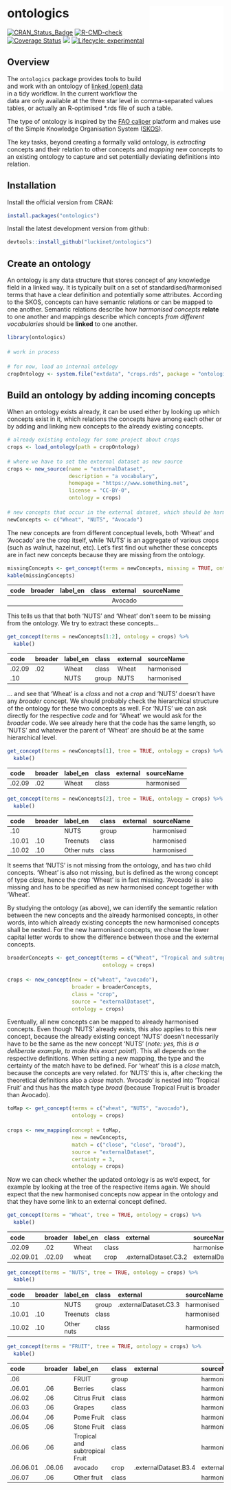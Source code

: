 
<!-- README.md is generated from README.Rmd. Please edit that file -->

# ontologics <a href='https://github.com/luckinet/ontologics/'><img src='man/figures/logo.svg' align="right" height="200" /></a>

<!-- badges: start -->

[![CRAN_Status_Badge](http://www.r-pkg.org/badges/version/ontologics)](https://cran.r-project.org/package=ontologics)
[![R-CMD-check](https://github.com/luckinet/ontologics/workflows/R-CMD-check/badge.svg)](https://github.com/luckinet/ontologics/actions)
[![Coverage
Status](https://codecov.io/gh/luckinet/ontologics/branch/master/graph/badge.svg)](https://codecov.io/github/luckinet/ontologics?branch=master)
[![](http://cranlogs.r-pkg.org/badges/grand-total/ontologics)](https://cran.r-project.org/package=geometr)
[![Lifecycle:
experimental](https://img.shields.io/badge/lifecycle-experimental-orange.svg)](https://lifecycle.r-lib.org/articles/stages.html#experimental)
<!-- badges: end -->

## Overview

The `ontologics` package provides tools to build and work with an
ontology of [linked (open)
data](https://en.wikipedia.org/wiki/Linked_data) in a tidy workflow. In
the current workflow the data are only available at the three star level
in comma-separated values tables, or actually an R-optimised \*.rds file
of such a table.

The type of ontology is inspired by the [FAO
caliper](https://datalab.review.fao.org/datalab/caliper/web/) platform
and makes use of the Simple Knowledge Organisation System
([SKOS](https://www.w3.org/TR/skos-reference/)).

The key tasks, beyond creating a formally valid ontology, is
*extracting* concepts and their relation to other concepts and *mapping*
new concepts to an existing ontology to capture and set potentially
deviating definitions into relation.

## Installation

Install the official version from CRAN:

``` r
install.packages("ontologics")
```

Install the latest development version from github:

``` r
devtools::install_github("luckinet/ontologics")
```

## Create an ontology

An ontology is any data structure that stores concept of any knowledge
field in a linked way. It is typically built on a set of
standardised/harmonised terms that have a clear definition and
potentially some attributes. According to the SKOS, concepts can have
semantic relations or can be mapped to one another. Semantic relations
describe how *harmonised concepts* **relate** to one another and
mappings describe which concepts *from different vocabularies* should be
**linked** to one another.

``` r
library(ontologics)

# work in process

# for now, load an internal ontology
cropOntology <- system.file("extdata", "crops.rds", package = "ontologics")
```

## Build an ontology by adding incoming concepts

When an ontology exists already, it can be used either by looking up
which concepts exist in it, which relations the concepts have among each
other or by adding and linking new concepts to the already existing
concepts.

``` r
# already existing ontology for some project about crops
crops <- load_ontology(path = cropOntology)

# where we have to set the external dataset as new source
crops <- new_source(name = "externalDataset",
                    description = "a vocabulary",
                    homepage = "https://www.something.net",
                    license = "CC-BY-0",
                    ontology = crops)

# new concepts that occur in the external dataset, which should be harmonised with the ontology
newConcepts <- c("Wheat", "NUTS", "Avocado")
```

The new concepts are from different conceptual levels, both ‘Wheat’ and
‘Avocado’ are the crop itself, while ‘NUTS’ is an aggregate of various
crops (such as walnut, hazelnut, etc). Let’s first find out whether
these concepts are in fact new concepts because they are missing from
the ontology.

``` r
missingConcepts <- get_concept(terms = newConcepts, missing = TRUE, ontology = crops)
kable(missingConcepts)
```

| code | broader | label_en | class | external | sourceName |
|:-----|:--------|:---------|:------|:---------|:-----------|
|      |         |          |       | Avocado  |            |

This tells us that that both ‘NUTS’ and ‘Wheat’ don’t seem to be missing
from the ontology. We try to extract these concepts…

``` r
get_concept(terms = newConcepts[1:2], ontology = crops) %>% 
  kable()
```

| code   | broader | label_en | class | external | sourceName |
|:-------|:--------|:---------|:------|:---------|:-----------|
| .02.09 | .02     | Wheat    | class | Wheat    | harmonised |
| .10    |         | NUTS     | group | NUTS     | harmonised |

… and see that ‘Wheat’ is a *class* and not a *crop* and ‘NUTS’ doesn’t
have any *broader* concept. We should probably check the hierarchical
structure of the ontology for these two concepts as well. For ‘NUTS’ we
can ask directly for the respective *code* and for ‘Wheat’ we would ask
for the *broader* code. We see already here that the code has the same
length, so ‘NUTS’ and whatever the parent of ‘Wheat’ are should be at
the same hierarchical level.

``` r
get_concept(terms = newConcepts[1], tree = TRUE, ontology = crops) %>% 
  kable()
```

| code   | broader | label_en | class | external | sourceName |
|:-------|:--------|:---------|:------|:---------|:-----------|
| .02.09 | .02     | Wheat    | class |          | harmonised |

``` r
get_concept(terms = newConcepts[2], tree = TRUE, ontology = crops) %>% 
  kable()
```

| code   | broader | label_en   | class | external | sourceName |
|:-------|:--------|:-----------|:------|:---------|:-----------|
| .10    |         | NUTS       | group |          | harmonised |
| .10.01 | .10     | Treenuts   | class |          | harmonised |
| .10.02 | .10     | Other nuts | class |          | harmonised |

It seems that ‘NUTS’ is not missing from the ontology, and has two child
concepts. ‘Wheat’ is also not missing, but is defined as the wrong
concept of type *class*, hence the crop ‘Wheat’ is in fact missing.
‘Avocado’ is also missing and has to be specified as new harmonised
concept together with ‘Wheat’.

By studying the ontology (as above), we can identify the semantic
relation between the new concepts and the already harmonised concepts,
in other words, into which already existing concepts the new harmonised
concepts shall be nested. For the new harmonised concepts, we chose the
lower capital letter words to show the difference between those and the
external concepts.

``` r
broaderConcepts <- get_concept(terms = c("Wheat", "Tropical and subtropical Fruit"), 
                               ontology = crops)

crops <- new_concept(new = c("wheat", "avocado"),
                     broader = broaderConcepts,
                     class = "crop",                                         
                     source = "externalDataset", 
                     ontology = crops)
```

Eventually, all new concepts can be mapped to already harmonised
concepts. Even though ‘NUTS’ already exists, this also applies to this
new concept, because the already existing concept ‘NUTS’ doesn’t
necessarily have to be the same as the new concept ‘NUTS’ (*note: yes,
this is a deliberate example, to make this exact point!*). This all
depends on the respective definitions. When setting a new mapping, the
type and the certainty of the match have to be defined. For ‘wheat’ this
is a *close* match, because the concepts are very related. for ‘NUTS’
this is, after checking the theoretical definitions also a *close*
match. ‘Avocado’ is nested into ‘Tropical Fruit’ and thus has the match
type *broad* (because Tropical Fruit is broader than Avocado).

``` r
toMap <- get_concept(terms = c("wheat", "NUTS", "avocado"), 
                     ontology = crops)

crops <- new_mapping(concept = toMap,
                     new = newConcepts,
                     match = c("close", "close", "broad"), 
                     source = "externalDataset",
                     certainty = 3, 
                     ontology = crops)
```

Now we can check whether the updated ontology is as we’d expect, for
example by looking at the tree of the respective items again. We should
expect that the new harmonised concepts now appear in the ontology and
that they have some link to an external concept defined.

``` r
get_concept(terms = "Wheat", tree = TRUE, ontology = crops) %>% 
  kable()
```

| code      | broader | label_en | class | external              | sourceName      |
|:----------|:--------|:---------|:------|:----------------------|:----------------|
| .02.09    | .02     | Wheat    | class |                       | harmonised      |
| .02.09.01 | .02.09  | wheat    | crop  | .externalDataset.C3.2 | externalDataset |

``` r
get_concept(terms = "NUTS", tree = TRUE, ontology = crops) %>% 
  kable()
```

| code   | broader | label_en   | class | external              | sourceName |
|:-------|:--------|:-----------|:------|:----------------------|:-----------|
| .10    |         | NUTS       | group | .externalDataset.C3.3 | harmonised |
| .10.01 | .10     | Treenuts   | class |                       | harmonised |
| .10.02 | .10     | Other nuts | class |                       | harmonised |

``` r
get_concept(terms = "FRUIT", tree = TRUE, ontology = crops) %>% 
  kable()
```

| code      | broader | label_en                       | class | external              | sourceName      |
|:----------|:--------|:-------------------------------|:------|:----------------------|:----------------|
| .06       |         | FRUIT                          | group |                       | harmonised      |
| .06.01    | .06     | Berries                        | class |                       | harmonised      |
| .06.02    | .06     | Citrus Fruit                   | class |                       | harmonised      |
| .06.03    | .06     | Grapes                         | class |                       | harmonised      |
| .06.04    | .06     | Pome Fruit                     | class |                       | harmonised      |
| .06.05    | .06     | Stone Fruit                    | class |                       | harmonised      |
| .06.06    | .06     | Tropical and subtropical Fruit | class |                       | harmonised      |
| .06.06.01 | .06.06  | avocado                        | crop  | .externalDataset.B3.4 | externalDataset |
| .06.07    | .06     | Other fruit                    | class |                       | harmonised      |
